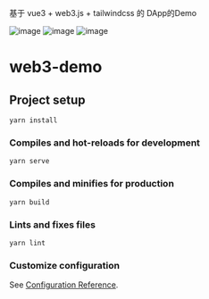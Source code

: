 基于 vue3 + web3.js + tailwindcss 的 DApp的Demo

![image]([https://user-images.githubusercontent.com/12030736/174463359-c94aaa93-5750-4f95-95fb-8e766c0fceb6.png](https://github.com/eaminhu/vue3-dapp/blob/main/Snipaste_2022-07-15_15-32-17.png))
![image](https://user-images.githubusercontent.com/12030736/174463371-24519287-a198-46f4-af71-4c9bbb6ae17f.png)
![image](https://user-images.githubusercontent.com/12030736/174463381-89477ad3-dbe2-46c8-94a6-490d6435486b.png)

# web3-demo

## Project setup
```
yarn install
```

### Compiles and hot-reloads for development
```
yarn serve
```

### Compiles and minifies for production
```
yarn build
```

### Lints and fixes files
```
yarn lint
```

### Customize configuration
See [Configuration Reference](https://cli.vuejs.org/config/).
